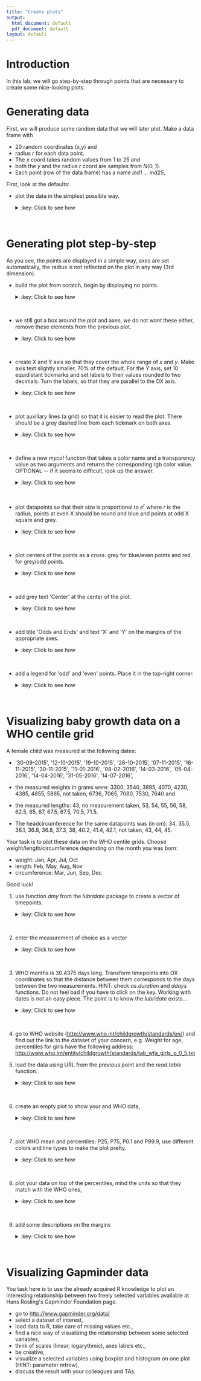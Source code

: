 ```yaml
---
title: "Create plots"
output:
  html_document: default
  pdf_document: default
layout: default
---
```


# Introduction
In this lab, we will go step-by-step through points that are necessary
to create some nice-looking plots.

# Generating data
First, we will produce some random data that we will later plot.
Make a data frame with

- 20 random coordinates (x,y) and
- radius $r$ for each data point.
- The *x* coord takes random values from 1 to 25 and
- both the *y* and the radius *r* coord are samples from $N(0,1)$.
- Each point (row of the data frame) has a name *ind1 ... ind25*,

First, look at the defaults:

- plot the data in the simplest possible way.
	<details>
	<summary>:key: Click to see how</summary>
	<pre>

		#20 random datapoints
		x <- sample(c(1:25), size=20, replace=T)
		y <- rnorm(n=20, mean=0, sd=1) # sample from normal
		r <- rnorm(n=20, mean=0, sd=1) # radius from normal
		names <- paste("ind", 1:20, sep="") # assign some names
		data <- data.frame(cbind(X=x,Y=y, R=r), row.names=names)
		plot(data[,1:2])
	</pre>
	</details>
<br>

# Generating plot step-by-step<a id="orgheadline3"></a>
As you see, the points are displayed in a simple way, axes are set
automatically, the radius is not reflected on the plot in any way (3rd
dimension).

- build the plot from scratch, begin by displaying no points.
	<details>
	<summary>:key: Click to see how</summary>
	<pre>

		plot(data[,1:2], type='n')

	</pre>
	</details>
<br>

- we still got a box around the plot and axes, we do not want these
  either, remove these elements from the previous plot.
    <details>
    <summary>:key: Click to see how</summary>
    <pre>

		plot(data[,1:2], type='n',xaxt='n', yaxt='n',
		xlab="", ylab="", frame.plot=F)
	</pre>
	</details>
<br>

- create X and Y axis so that they cover the whole range of *x* and
  *y*. Make axis text slightly smaller, 70% of the default. For the Y
  axis, set 10 equidistant tickmarks and set labels to their values
  rounded to two decimals. Turn the labels, so that they are parallel
  to the OX axis.
    <details>
    <summary>:key: Click to see how</summary>
    <pre>

		#Create X axis
		coords.x <- seq(min(data$X),max(data$X), by=1)
		axis(side=1, # 1-left, 2-top, 3-right, 4-bottom
		at=coords.x, # coordinates for tickmarks
		cex.axis=.7 # make labels smaller
		)
		#Create Y axis
		#we want 10 tickmarks along the data range
		coords.y <- seq(min(data$Y), max(data$Y), length.out=10)
		#and our labels will be the rounded values of y
		labels.y <- round(coords.y, digits=2)
		axis(side=2,
		at=coords.y,
		labels=labels.y, # we want specific labels
		las=2 # turn the text so it is parallel to OX
		)
	</pre>
	</details>
<br>

- plot auxiliary lines (a grid) so that it is easier to read the
  plot. There should be a grey dashed line from each tickmark on both
  axes.
  <details>
  <summary>:key: Click to see how</summary>
  <pre>

		abline(v=coords.x, col="darkgrey", lty=3)
		abline(h=coords.y, col="darkgrey", lty=3)
		#you could also use grid()
  </pre>
  </details>
<br>

- define a new *mycol* function that takes a color name and a
  transparency value as two arguments and returns the corresponding
  rgb color value. OPTIONAL -- if it seems to difficult, look up the
  answer.
  <details>
  <summary>:key: Click to see how</summary>
  <pre>

		#Function for adding transparency to a given color.
		mycol <- function(colname="olivedrab", transparency=.5) {
		#convert color name to its RGB value and add the desired
		#transparency
			color <- c(as.vector(col2rgb(colname))/255, transparency)
		# and make a new color from the above
		    color <- rgb(color[1], color[2], color[3], color[4])
		return(color)
		}
   </pre>
   </details>
<br>

- plot datapoints so that their size is proportional to $e^r$ where
  $r$ is the radius, points at even X should be round and blue and
  points at odd X square and grey.
  <details>
  <summary>:key: Click to see how</summary>
  <pre>

		#Plot radii
		points(data[data$X%%2 == 0,], pch=19,
		cex=exp(r), col=mycol("slateblue", .5))
			points(data[data$X%%2 != 0,], pch=15,
		cex=exp(r), col=mycol("grey", .5))
   </pre>
   </details>
<br>

- plot centers of the points as a cross: grey for blue/even points and
  red for grey/odd points.
  <details>
  <summary>:key: Click to see how</summary>
  <pre>

		points(data[data$X%%2 == 0,], pch=3, cex=1, col="darkgrey")
		points(data[data$X%%2 != 0,], pch=3, cex=1, col="red")
  </pre>
  </details>
<br>

- add grey text 'Center' at the center of the plot.
  <details>
  <summary>:key: Click to see how</summary>
  <pre>

		center.x <- mean(range(data[,1]))
		center.y <- mean(range(data[,2]))
		text(x=center.x, y=center.y, "Center", col="lightgrey")
  </pre>
  </details>
<br>

- add title 'Odds and Ends' and text 'X' and 'Y' on the margins of the
  appropriate axes.
  <details>
  <summary>:key: Click to see how</summary>
  <pre>

		title("Odds and Ends")
		mtext("Y", side=2, line=3, cex.lab=1,las=2, col="blue")
		mtext("X", side=1, line=3, cex.lab=1,las=1, col="blue")
  </pre>
  </details>
<br>

- add a legend for 'odd' and 'even' points. Place it in the top-right
  corner.
  <details>
  <summary>:key: Click to see how</summary>
  <pre>

		legend('topright',
		legend=c("odd", "even"),
		col=c(mycol("slateblue", .5), mycol("grey", .5)),
		pch=c(19,15),
		cex=1,
		pt.cex=1.2,
		title="Legend",
		bty='n'
       )
  </pre>
  </details>
<br>

# Visualizing baby growth data on a WHO centile grid<a id="orgheadline4"></a>

A female child was measured at the following dates:

- '30-09-2015', '12-10-2015', '19-10-2015', '26-10-2015',
  '07-11-2015', '16-11-2015', '30-11-2015', '11-01-2016',
  '08-02-2016', '14-03-2016', '05-04-2016', '14-04-2016',
  '31-05-2016', '14-07-2016',

- the measured weights in grams were: 3300, 3540, 3895, 4070, 4230,
  4385, 4855, 5865, not taken, 6736, 7065, 7080, 7530, 7640 and
- the measured lengths: 43, no measurement taken, 53, 54, 55, 56, 58,
  62.5, 65, 67, 67.5, 67.5, 70.5, 71.5.
- The headcircumference for the same datapoints was (in cm): 34, 35.5,
  36.1, 36.8, 36.8, 37.3, 38, 40.2, 41.4, 42.1, not taken, 43, 44, 45.

Your task is to plot these data on the WHO centile grids. Choose
weight/length/circumference depending on the month you was born:

  - weight: Jan, Apr, Jul, Oct
  - length: Feb, May, Aug, Nov
  - circumference: Mar, Jun, Sep, Dec

Good luck!

1. use function *dmy* from the *lubridate* package to create a vector of timepoints.
   <details>
   <summary>:key: Click to see how</summary>
   <pre>

		library(lubridate)
		timepoints <- dmy(c('30-09-2015', '12-10-2015',
		'19-10-2015', '26-10-2015', '07-11-2015', '16-11-2015',
		'30-11-2015', '11-01-2016', '08-02-2016', '14-03-2016',
		'05-04-2016', '14-04-2016', '31-05-2016', '14-07-2016'))

   </pre>
   </details>
<br>

2. enter the measurement of choice as a vector
   <details>
   <summary>:key: Click to see how</summary>
   <pre>

		weight <- c(3300, 3540, 3895, 4070, 4230, 4385, 4855, 5865, NA, 6736, 7065, 7080, 7530, 7640)
		length <- c(43,NA,53,54,55,56,58,62.5,65,67,67.5,67.5,70.5,71.5)
		head <- c(34,35.5,36.1,36.8,36.8,37.3,38,40.2,41.4,42.1,NA,43,44,45)

   </pre>
   </details>
<br>

3. WHO months is 30.4375 days long. Transform timepoints into OX
   coordinates so that the distance between them corresponds to the
   days between the two measurements. HINT: check *as.duration* and
   *ddays* functions. Do not feel bad if you have to click on the
   key. Working with dates is not an easy piece. The point is to know
   the *lubridate* exists...
   <details>
   <summary>:key: Click to see how</summary>
   <pre>

		who.month <- 30.4375 #days
		xpoints <- as.duration(timepoints[1] %--% timepoints) / ddays(1) / who.month

   </pre>
   </details>
<br>

4. go to WHO website (http://www.who.int/childgrowth/standards/en/)
   and find out the link to the dataset of your concern, e.g. Weight
   for age, percentiles for girls have the following address:
   http://www.who.int/entity/childgrowth/standards/tab_wfa_girls_p_0_5.txt

5. load the data using URL from the previous point and the
   *read.table* function.
   <details>
   <summary>:key: Click to see how</summary>
   <pre>

		uri <- "http://www.who.int/entity/childgrowth/standards/tab_wfa_girls_p_0_5.txt"
		#uri <- "http://www.who.int/entity/childgrowth/standards/second_set/tab_hcfa_girls_p_0_5.txt"
		#uri <- "http://www.who.int/entity/childgrowth/standards/tab_lhfa_girls_p_0_2.txt"
		myData <-read.table(uri, header=T, sep='\t')

   </pre>
   </details>
<br>

6. create an empty plot to show your and WHO data,
   <details>
   <summary>:key: Click to see how</summary>
   <pre>

		plot(1, xlim=c(0, max(myData$Month)), type='n', bty='n',
		ylim=c(0, max(myData[,c(5:19)])), las=1, xlab='Month', ylab='kg',
		cex.axis=.7)
		grid()

   </pre>
   </details>
<br>

7. plot WHO mean and percentiles: P25, P75, P0.1 and P99.9, use
   different colors and line types to make the plot pretty.
   <details>
   <summary>:key: Click to see how</summary>
   <pre>

		lines(myData$M, col='grey', lty=1)
		lines(myData$P25, col='blue', lty=2)
		lines(myData$P75, col='blue', lty=2)
		lines(myData$P01, col='tomato', lty=2)
		lines(myData$P999, col='tomato', lty=2)

   </pre>
   </details>
<br>

8. plot your data on top of the percentiles, mind the units so that
   they match with the WHO ones,
   <details>
   <summary>:key: Click to see how</summary>
   <pre>

		points(xpoints, weight/1000, pch=3, type='l', cex=.5)
		points(xpoints, weight/1000, pch=3, type='p', cex=.5)

   </pre>
   </details>
<br>

9. add some descriptions on the margins
   <details>
   <summary>:key: Click to see how</summary>
   <pre>

		mtext(text = c('P0.1','P25','P75','P99.9'), side = 4,
		at=myData[dim(myData)[1], c('P01','P25','P75','P999')],
		las=1, cex=.5)
   </pre>
   </details>
<br>

# Visualizing Gapminder data<a id="orgheadline4"></a>
You task here is to use the already acquired R knowledge to plot an
interesting relationship between two freely selected variables
available at Hans Rosling's Gapminder Foundation page.

- go to http://www.gapminder.org/data/
- select a dataset of interest,
- load data to R, take care of missing values etc.,
- find a nice way of visualizing the relationship between some
  selected variables,
- think of scales (linear, logarythmic), axes labels etc.,
- be creative,
- visualize a selected variables using boxplot and histogram on one
  plot (HINT: parameter mfrow),
- discuss the result with your colleagues and TAs.
